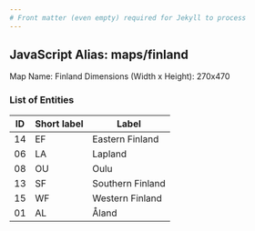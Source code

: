 ```yaml
---
# Front matter (even empty) required for Jekyll to process
---
```


## JavaScript Alias: maps/finland

Map Name: Finland
Dimensions (Width x Height): 270x470





### List of Entities

ID | Short label | Label
---|---|---|
14|EF|Eastern Finland
06|LA|Lapland
08|OU|Oulu
13|SF|Southern Finland
15|WF|Western Finland
01|AL|Åland

